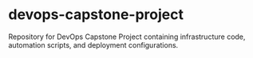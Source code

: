 # devops-capstone-project
Repository for DevOps Capstone Project containing infrastructure code, automation scripts, and deployment configurations.
